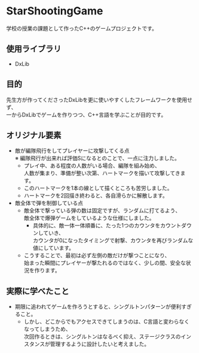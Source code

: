 # StarShootingGame

学校の授業の課題として作ったC++のゲームプロジェクトです。

## 使用ライブラリ

- DxLib

## 目的

先生方が作ってくださったDxLibを更に使いやすくしたフレームワークを使用せず、</br>
一からDxLibでゲームを作りつつ、C++言語を学ぶことが目的です。

## オリジナル要素

- 敵が編隊飛行をしてプレイヤーに攻撃してくる点 </br>
  ※ 編隊飛行が出来れば評価Sになるとのことで、一点に注力しました。  </br>
  - プレイ中、ある程度の人数がいる場合、編隊を組み始め、 </br>
    人数が集まり、準備が整い次第、ハートマークを描いて攻撃してきます。 </br>
  - このハートマークを1本の線として描くところも苦労しました。 </br>
  - ハートマークを2回描き終わると、各自滑らかに解散します。 </br>
- 敵全体で弾を制御している点
  - 敵全体で撃っている弾の数は固定ですが、ランダムに打てるよう、</br>
      敵全体で爆弾ゲームをしているような仕様にしました。</br>
    - 具体的に、敵一体一体順番に、たった1つのカウンタをカウントダウンしていき、</br>
      カウンタが0になったタイミングで射撃、カウンタを再びランダムな値にしています。</br>
  - こうすることで、最初は必ず左側の敵だけが撃つことになり、</br>
    始まった瞬間にプレイヤーが撃たれるのではなく、少しの間、安全な状況を作ります。</br>

## 実際に学べたこと

- 期限に追われてゲームを作ろうとすると、シングルトンパターンが便利すぎること。</br>
  - しかし、どこからでもアクセスできてしまうのは、C言語と変わらなくなってしまうため、</br>
    次回作るときは、シングルトンはなるべく抑え、ステージクラスのインスタンスが管理するように設計したいと考えました。</br>

